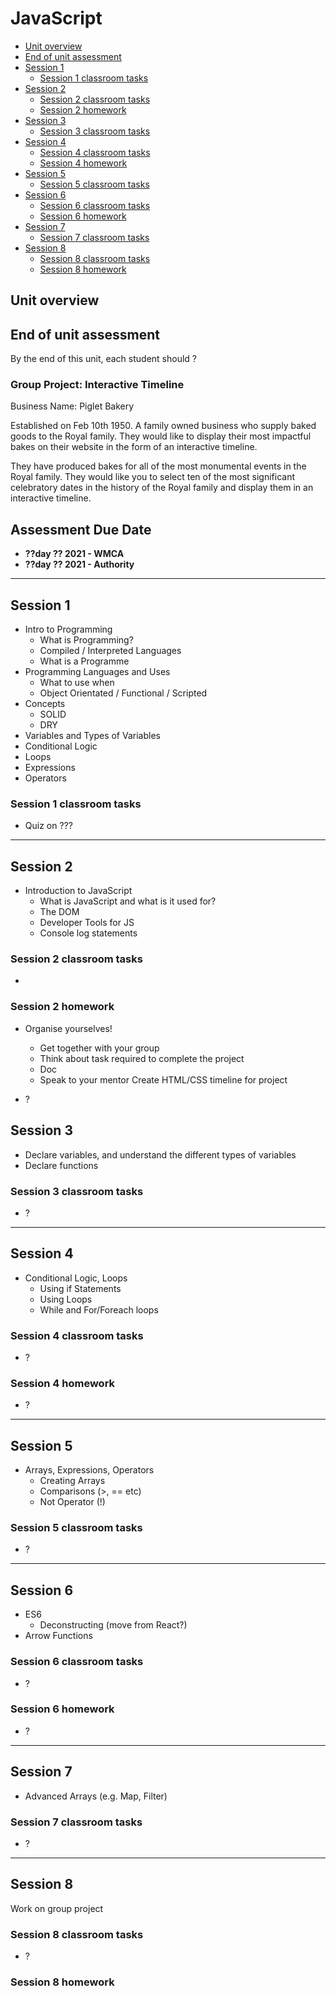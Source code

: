 # JavaScript

* [Unit overview](#unit-overview)
* [End of unit assessment](#end-of-unit-assessment)
* [Session 1](#session-1)
  * [Session 1 classroom tasks](#session-1-classroom-tasks)
* [Session 2](#session-2)
  * [Session 2 classroom tasks](#session-2-classroom-tasks)
  * [Session 2 homework](#session-2-homework)
* [Session 3](#session-3)
  * [Session 3 classroom tasks](#session-3-classroom-tasks)
* [Session 4](#session-4)
  * [Session 4 classroom tasks](#session-4-classroom-tasks)
  * [Session 4 homework](#session-4-homework)
* [Session 5](#session-5)
  * [Session 5 classroom tasks](#session-5-classroom-tasks)
* [Session 6](#session-6)
  * [Session 6 classroom tasks](#session-6-classroom-tasks)
  * [Session 6 homework](#session-6-homework)
* [Session 7](#session-7)
  * [Session 7 classroom tasks](#session-7-classroom-tasks)
* [Session 8](#session-8)
  * [Session 8 classroom tasks](#session-8-classroom-tasks)
  * [Session 8 homework](#session-8-homework)

## Unit overview

<!--What are the outcomes of this unit-->

## End of unit assessment

By the end of this unit, each student should ?

### Group Project: Interactive Timeline

Business Name: Piglet Bakery

Established on Feb 10th 1950. A family owned business who supply baked goods to the Royal family. They would like to display their most impactful bakes on their website in the form of an interactive timeline.

They have produced bakes for all of the most monumental events in the Royal family. They would like you to select ten of the most significant celebratory dates in the history of the Royal family and display them in an interactive timeline.

## Assessment Due Date
* **??day ?? 2021 - WMCA**
* **??day ?? 2021 - Authority**

---

## Session 1

* Intro to Programming
  * What is Programming?
  * Compiled / Interpreted Languages
  * What is a Programme
* Programming Languages and Uses
  * What to use when
  * Object Orientated / Functional / Scripted
* Concepts
  * SOLID
  * DRY
* Variables and Types of Variables
* Conditional Logic
* Loops
* Expressions
* Operators

### Session 1 classroom tasks

* Quiz on ???

---

## Session 2

* Introduction to JavaScript
  * What is JavaScript and what is it used for?
  * The DOM
  * Developer Tools for JS
  * Console log statements

### Session 2 classroom tasks

* 

### Session 2 homework

* Organise yourselves!
  * Get together with your group
  * Think about task required to complete the project
  * Doc
  * Speak to your mentor
  Create HTML/CSS timeline for project

* ?
## Session 3

* Declare variables, and understand the different types of variables
* Declare functions

### Session 3 classroom tasks

* ?

---

## Session 4

* Conditional Logic, Loops
  * Using if Statements
  * Using Loops
  * While and For/Foreach loops
  
### Session 4 classroom tasks

* ?

### Session 4 homework

* ?

---
## Session 5

* Arrays, Expressions, Operators
  * Creating Arrays
  * Comparisons (>, == etc)
  * Not Operator (!)

### Session 5 classroom tasks

* ?

---

## Session 6

* ES6
  * Deconstructing (move from React?)
* Arrow Functions

### Session 6 classroom tasks

* ?

### Session 6 homework

* ?

---

## Session 7

* Advanced Arrays (e.g. Map, Filter)

### Session 7 classroom tasks

* ?

---

## Session 8

Work on group project

### Session 8 classroom tasks

* ?

### Session 8 homework
